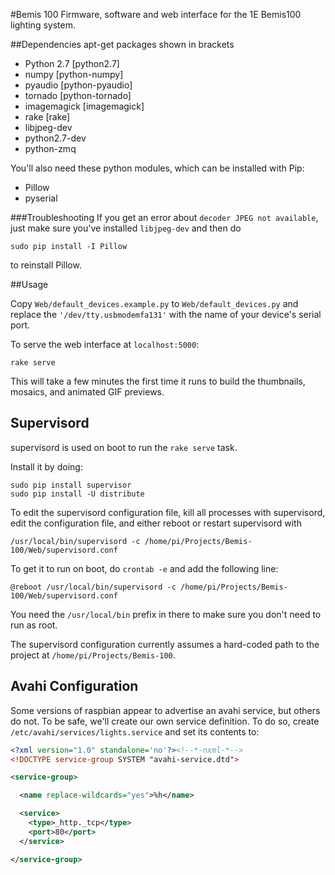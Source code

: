 #Bemis 100
Firmware, software and web interface for the 1E Bemis100 lighting system.

##Dependencies
apt-get packages shown in brackets

- Python 2.7 [python2.7]
- numpy [python-numpy]
- pyaudio [python-pyaudio]
- tornado [python-tornado]
- imagemagick [imagemagick]
- rake [rake]
- libjpeg-dev
- python2.7-dev
- python-zmq

You'll also need these python modules, which can be installed with Pip:

- Pillow
- pyserial


###Troubleshooting
If you get an error about `decoder JPEG not available`, just make sure you've installed `libjpeg-dev` and then do

	sudo pip install -I Pillow

to reinstall Pillow.

##Usage

Copy `Web/default_devices.example.py` to `Web/default_devices.py` and replace the `'/dev/tty.usbmodemfa131'` with the name of your device's serial port.

To serve the web interface at `localhost:5000`:

	rake serve

This will take a few minutes the first time it runs to build the thumbnails, mosaics, and animated GIF previews.


## Supervisord

supervisord is used on boot to run the `rake serve` task.

Install it by doing:

	sudo pip install supervisor
	sudo pip install -U distribute

To edit the supervisord configuration file, kill all processes with supervisord, edit the configuration file, and either reboot or restart supervisord with

`/usr/local/bin/supervisord -c /home/pi/Projects/Bemis-100/Web/supervisord.conf`

To get it to run on boot, do `crontab -e` and add the following line:

`@reboot /usr/local/bin/supervisord -c /home/pi/Projects/Bemis-100/Web/supervisord.conf`

You need the `/usr/local/bin` prefix in there to make sure you don't need to run as root.

The supervisord configuration currently assumes a hard-coded path to the project at `/home/pi/Projects/Bemis-100`.

## Avahi Configuration

Some versions of raspbian appear to advertise an avahi service, but others do not. To be safe, we'll create our own service definition. To do so, create `/etc/avahi/services/lights.service` and set its contents to:

```xml
<?xml version="1.0" standalone='no'?><!--*-nxml-*-->
<!DOCTYPE service-group SYSTEM "avahi-service.dtd">

<service-group>

  <name replace-wildcards="yes">%h</name>

  <service>
    <type>_http._tcp</type>
    <port>80</port>
  </service>

</service-group>

